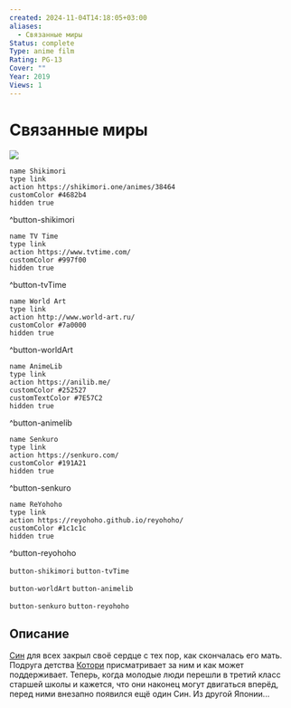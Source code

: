 ```yaml
---
created: 2024-11-04T14:18:05+03:00
aliases:
  - Связанные миры
Status: complete
Type: anime film
Rating: PG-13
Cover: ""
Year: 2019
Views: 1
---
```


# Связанные миры

![](https://nyaa.shikimori.one/uploads/poster/animes/38464/edc1f2c820b9aa02f8c69da1465b2592.jpeg)

```button
name Shikimori
type link
action https://shikimori.one/animes/38464
customColor #4682b4
hidden true
```
^button-shikimori

```button
name TV Time
type link
action https://www.tvtime.com/
customColor #997f00
hidden true
```
^button-tvTime

```button
name World Art
type link
action http://www.world-art.ru/
customColor #7a0000
hidden true
```
^button-worldArt

```button
name AnimeLib
type link
action https://anilib.me/
customColor #252527
customTextColor #7E57C2
hidden true
```
^button-animelib

```button
name Senkuro
type link
action https://senkuro.com/
customColor #191A21
hidden true
```
^button-senkuro

```button
name ReYohoho
type link
action https://reyohoho.github.io/reyohoho/
customColor #1c1c1c
hidden true
```
^button-reyohoho

`button-shikimori` `button-tvTime`

`button-worldArt` `button-animelib`

`button-senkuro` `button-reyohoho`

## Описание

[Син](https://shikimori.one/characters/150643-shin-hazama) для всех закрыл своё сердце с тех пор, как скончалась его мать. Подруга детства [Котори](https://shikimori.one/characters/150644-kotori-izumi) присматривает за ним и как может поддерживает. Теперь, когда молодые люди перешли в третий класс старшей школы и кажется, что они наконец могут двигаться вперёд, перед ними внезапно появился ещё один Син. Из другой Японии...
